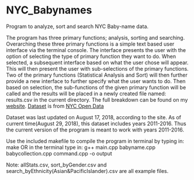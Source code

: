 # NYC_Babynames
Program to analyze, sort and search NYC Baby-name data.

The program has three primary functions; analysis, sorting and searching. Overarching these three primary functions is a simple text based user interface via the terminal console. The interface presents the user with the option of selecting the type of primary function they want to do. When selected, a subsequent interface based on what the user chose will appear. This will then present the user with sub-selections of the primary functions. Two of the primary functions (Statistical Analysis and Sort) will then further provide a new interface to further specify what the user wants to do. Then based on selection, the sub-functions of the given primary function will be called and the results will be placed in a newly created file named: results.csv in the current directory. The full breakdown can be found on my [website](https://orinsingh.com/nyc_babynames/).
[Dataset](https://data.cityofnewyork.us/Health/Popular-Baby-Names/25th-nujf) is from [NYC Open Data](https://opendata.cityofnewyork.us)

Dataset was last updated on August 17, 2018, according to the site.
As of current time(August 29, 2018), this dataset includes years 2011-2016.
Thus the current version of the program is meant to work with years 2011-2016.

Use the included makefile to compile the program in terminal by typing in: make
OR
in the terminal type in: g++ main.cpp babyname.cpp babycollection.cpp command.cpp -o output

Note: allStats.csv, sort_byGender.csv and search_byEthnicity(Asian&PacificIslander).csv are all example files.

